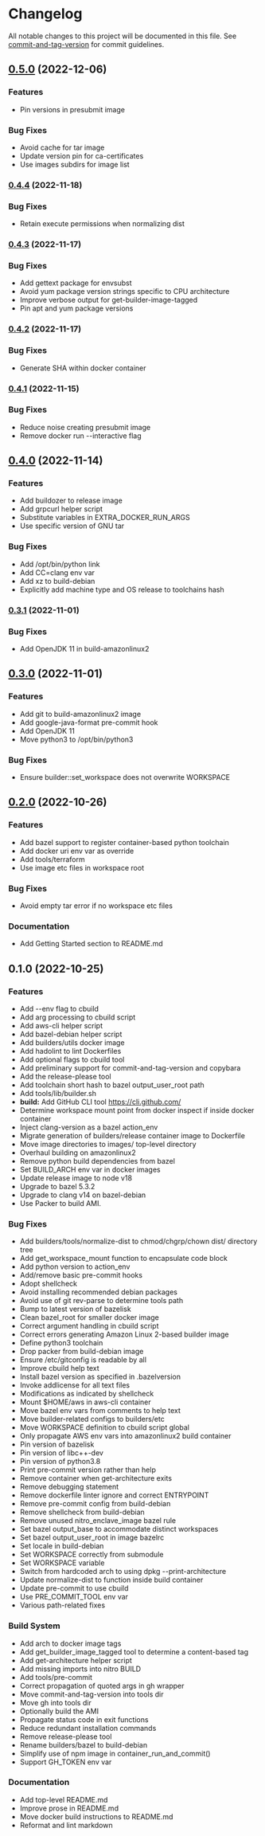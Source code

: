 # Changelog

All notable changes to this project will be documented in this file. See [commit-and-tag-version](https://github.com/absolute-version/commit-and-tag-version) for commit guidelines.

## [0.5.0](https://team/kiwi-air-force-eng-team/build-system/compare/release-0.4.4...release-0.5.0) (2022-12-06)


### Features

* Pin versions in presubmit image


### Bug Fixes

* Avoid cache for tar image
* Update version pin for ca-certificates
* Use images subdirs for image list

### [0.4.4](https://team/kiwi-air-force-eng-team/build-system/compare/release-0.4.3...release-0.4.4) (2022-11-18)


### Bug Fixes

* Retain execute permissions when normalizing dist

### [0.4.3](https://team/kiwi-air-force-eng-team/build-system/compare/release-0.4.2...release-0.4.3) (2022-11-17)


### Bug Fixes

* Add gettext package for envsubst
* Avoid yum package version strings specific to CPU architecture
* Improve verbose output for get-builder-image-tagged
* Pin apt and yum package versions

### [0.4.2](https://team/kiwi-air-force-eng-team/build-system/compare/release-0.4.1...release-0.4.2) (2022-11-17)


### Bug Fixes

* Generate SHA within docker container

### [0.4.1](https://team/kiwi-air-force-eng-team/build-system/compare/release-0.4.0...release-0.4.1) (2022-11-15)


### Bug Fixes

* Reduce noise creating presubmit image
* Remove docker run --interactive flag

## [0.4.0](https://team/kiwi-air-force-eng-team/build-system/compare/release-0.3.1...release-0.4.0) (2022-11-14)


### Features

* Add buildozer to release image
* Add grpcurl helper script
* Substitute variables in EXTRA_DOCKER_RUN_ARGS
* Use specific version of GNU tar


### Bug Fixes

* Add /opt/bin/python link
* Add CC=clang env var
* Add xz to build-debian
* Explicitly add machine type and OS release to toolchains hash

### [0.3.1](https://team/kiwi-air-force-eng-team/build-system/compare/release-0.3.0...release-0.3.1) (2022-11-01)


### Bug Fixes

* Add OpenJDK 11 in build-amazonlinux2

## [0.3.0](https://team/kiwi-air-force-eng-team/build-system/compare/release-0.2.0...release-0.3.0) (2022-11-01)


### Features

* Add git to build-amazonlinux2 image
* Add google-java-format pre-commit hook
* Add OpenJDK 11
* Move python3 to /opt/bin/python3


### Bug Fixes

* Ensure builder::set_workspace does not overwrite WORKSPACE

## [0.2.0](https://team/kiwi-air-force-eng-team/build-system/compare/release-0.1.0...release-0.2.0) (2022-10-26)


### Features

* Add bazel support to register container-based python toolchain
* Add docker uri env var as override
* Add tools/terraform
* Use image etc files in workspace root


### Bug Fixes

* Avoid empty tar error if no workspace etc files


### Documentation

* Add Getting Started section to README.md

## 0.1.0 (2022-10-25)


### Features

* Add --env flag to cbuild
* Add arg processing to cbuild script
* Add aws-cli helper script
* Add bazel-debian helper script
* Add builders/utils docker image
* Add hadolint to lint Dockerfiles
* Add optional flags to cbuild tool
* Add preliminary support for commit-and-tag-version and copybara
* Add the release-please tool
* Add toolchain short hash to bazel output_user_root path
* Add tools/lib/builder.sh
* **build:** Add GitHub CLI tool https://cli.github.com/
* Determine workspace mount point from docker inspect if inside docker container
* Inject clang-version as a bazel action_env
* Migrate generation of builders/release container image to Dockerfile
* Move image directories to images/ top-level directory
* Overhaul building on amazonlinux2
* Remove python build dependencies from bazel
* Set BUILD_ARCH env var in docker images
* Update release image to node v18
* Upgrade to bazel 5.3.2
* Upgrade to clang v14 on bazel-debian
* Use Packer to build AMI.


### Bug Fixes

* Add builders/tools/normalize-dist to chmod/chgrp/chown dist/ directory tree
* Add get_workspace_mount function to encapsulate code block
* Add python version to action_env
* Add/remove basic pre-commit hooks
* Adopt shellcheck
* Avoid installing recommended debian packages
* Avoid use of git rev-parse to determine tools path
* Bump to latest version of bazelisk
* Clean bazel_root for smaller docker image
* Correct argument handling in cbuild script
* Correct errors generating Amazon Linux 2-based builder image
* Define python3 toolchain
* Drop packer from build-debian image
* Ensure /etc/gitconfig is readable by all
* Improve cbuild help text
* Install bazel version as specified in .bazelversion
* Invoke addlicense for all text files
* Modifications as indicated by shellcheck
* Mount $HOME/aws in aws-cli container
* Move bazel env vars from comments to help text
* Move builder-related configs to builders/etc
* Move WORKSPACE definition to cbuild script global
* Only propagate AWS env vars into amazonlinux2 build container
* Pin version of bazelisk
* Pin version of libc++-dev
* Pin version of python3.8
* Print pre-commit version rather than help
* Remove container when get-architecture exits
* Remove debugging statement
* Remove dockerfile linter ignore and correct ENTRYPOINT
* Remove pre-commit config from build-debian
* Remove shellcheck from build-debian
* Remove unused nitro_enclave_image bazel rule
* Set bazel output_base to accommodate distinct workspaces
* Set bazel output_user_root in image bazelrc
* Set locale in build-debian
* Set WORKSPACE correctly from submodule
* Set WORKSPACE variable
* Switch from hardcoded arch to using dpkg --print-architecture
* Update normalize-dist to function inside build container
* Update pre-commit to use cbuild
* Use PRE_COMMIT_TOOL env var
* Various path-related fixes


### Build System

* Add arch to docker image tags
* Add get_builder_image_tagged tool to determine a content-based tag
* Add get-architecture helper script
* Add missing imports into nitro BUILD
* Add tools/pre-commit
* Correct propagation of quoted args in gh wrapper
* Move commit-and-tag-version into tools dir
* Move gh into tools dir
* Optionally build the AMI
* Propagate status code in exit functions
* Reduce redundant installation commands
* Remove release-please tool
* Rename builders/bazel to build-debian
* Simplify use of npm image in container_run_and_commit()
* Support GH_TOKEN env var


### Documentation

* Add top-level README.md
* Improve prose in README.md
* Move docker build instructions to README.md
* Reformat and lint markdown
